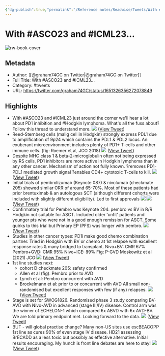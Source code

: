 ```yaml
---
{"dg-publish":true,"permalink":"/Reference notes/Readwise/Tweets/With #ASCO23 and #ICML23.../"}
---
```


# With #ASCO23 and #ICML23...

![rw-book-cover](https://pbs.twimg.com/profile_images/1511385796925927431/Z7MlnQTW.jpg)

## Metadata
- Author: [[@graham74GC on Twitter\|@graham74GC on Twitter]]
- Full Title: With #ASCO23 and #ICML23...
- Category: #tweets
- URL: https://twitter.com/graham74GC/status/1651326356272078849

## Highlights
- With #ASCO23 and #ICML23 just around the corner we'll hear a lot about PD1 inhibition and #Hodgkin lymphoma. 
  What's all the fuss about? Follow this thread to understand more. 
  ![](https://pbs.twimg.com/media/FuqjL_ZWcAAojWq.png) ([View Tweet](https://twitter.com/graham74GC/status/1651326356272078849))
- Reed-Sternberg cells (malig cell in Hodgkin) strongly express PDL1 due to amplification of 9p24 which contains the PDL1 & PDL2 locus. 
  An exuberant microenvironment includes plenty of PD1+ T-cells and other immune cells. 
  (fig: Roemer et al, JCO 2018) 
  ![](https://pbs.twimg.com/media/FuqkZg0WIAENIlK.png) ([View Tweet](https://twitter.com/graham74GC/status/1651326359002574848))
- Despite MHC class 1 & beta-2-microglobulin often not being expressed by RS cells, PD1 inhibitors are more active in Hodgkin lymphoma than in any other cancer. 
  Mechanism of action not fully known. 
  ?removes PD1-PDL1 mediated growth signal
  ?enables CD4+ cytotoxic T-cells to kill. 
  ![](https://pbs.twimg.com/media/Fuquz70WAAEiBUw.png) ([View Tweet](https://twitter.com/graham74GC/status/1651326361527623681))
- Initial trials of pembrolizumab (Keynote 087) & nivolumab (checkmate 205) showed similar ORR of around 65-70%. 
  Most of these patients had prior brentuximab & an autologous SCT (although different cohorts were included with slightly different eligibility). 
  Led to first approvals 
  ![](https://pbs.twimg.com/media/Fuqm9lRXwAENxPn.jpg) 
  ![](https://pbs.twimg.com/media/FuqnKR0XsAQOzq9.jpg) ([View Tweet](https://twitter.com/graham74GC/status/1651326363998076930))
- Confirmatory trial for Pembro was Keynote 204: pembro vs BV in R/R Hodgkin not suitable for ASCT. Included older 'unfit' patients and younger pts who were not in a good enough remission for ASCT. 
  Some quirks to this trial but Primary EP (PFS) was longer with pembro. 
  ![](https://pbs.twimg.com/media/Fuqn3ntWAAMPYNa.jpg) ([View Tweet](https://twitter.com/graham74GC/status/1651326366510379014))
- Studies in other cancer types: PD1i make good chemo combination partner. 
  Tried in Hodgkin with BV or chemo at 1st relapse with excellent response rates & many bridged to transplant. 
  Nivo+BV: CMR 67%
  Pembro+GVD: CMR 95%
  Nivo+ICE: 89%
  Fig: P-GVD Moskowitz et al (2021) JCO 
  ![](https://pbs.twimg.com/media/FuqpeTMXwAAWsUP.png) ([View Tweet](https://twitter.com/graham74GC/status/1651326368825712642))
- 1st line studies next:
  - cohort D checkmate 205: safety confirmed
  - Allen et al (fig): Pembro prior to AVD
  - Lynch et al: Pembro concurrent with AVD
  - Brockelmann et al: prior to or concurrent with AVD
  All small non-randomised but excellent responses with few (if any) relapses. 
  ![](https://pbs.twimg.com/media/FuqtLrCWIAMu9Y-.png) ([View Tweet](https://twitter.com/graham74GC/status/1651326371472240645))
- Stage is set for SWOG1826. Randomised phase 3 study comparing BV-AVD with Nivo-AVD in advanced (stage III/IV) disease. 
  Control arm was the winner of ECHELON-1 which compared 6x ABVD with 6x AVD-BV.
  We are told primary endpoint met. Looking forward to the data. 
  ![](https://pbs.twimg.com/media/Fuqttp1XgAEmrdc.png) ([View Tweet](https://twitter.com/graham74GC/status/1651326373808447488))
- BUT - will global practise change?
  Many non-US sites use escBEACOPP 1st line as cures 90% of even stage IV disease.
  HD21 assessing BrECADD as a less toxic but possibly as effective alternative. Initial results encouraging. 
  My hunch is front line debates are here to stay! 
  ![](https://pbs.twimg.com/media/FuqwJ-oWAAkEYLZ.jpg) ([View Tweet](https://twitter.com/graham74GC/status/1651326376153063425))
